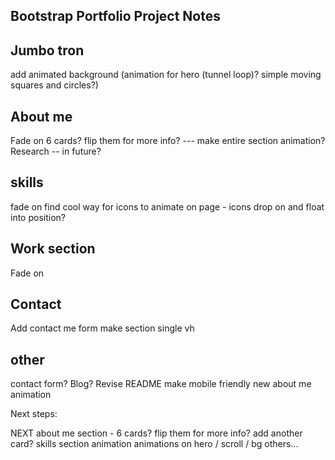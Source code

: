 ## Bootstrap Portfolio Project Notes

Jumbo tron
---------
add animated background
(animation for hero (tunnel loop)? simple moving squares and circles?)

About me 
---------

Fade on
6 cards? flip them for more info?
--- make entire section animation? Research -- in future?

skills
---------

fade on
find cool way for icons to animate on page - icons drop on and float into position?

Work section
---------
Fade on

Contact
---------
Add contact me form
make section single vh

other
---------

contact form?
Blog?
Revise README
make mobile friendly
new about me animation

Next steps:

NEXT
about me section - 6 cards? flip them for more info? add another card? 
skills section animation
animations on hero / scroll / bg
others...
